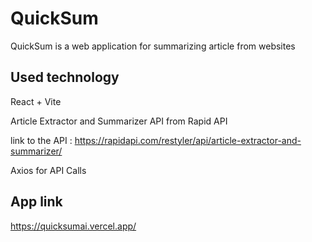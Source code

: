 # QuickSum

QuickSum is a web application for summarizing article from websites

## Used technology

React + Vite

Article Extractor and Summarizer API from Rapid API

link to the API : https://rapidapi.com/restyler/api/article-extractor-and-summarizer/

Axios for API Calls


## App link

https://quicksumai.vercel.app/